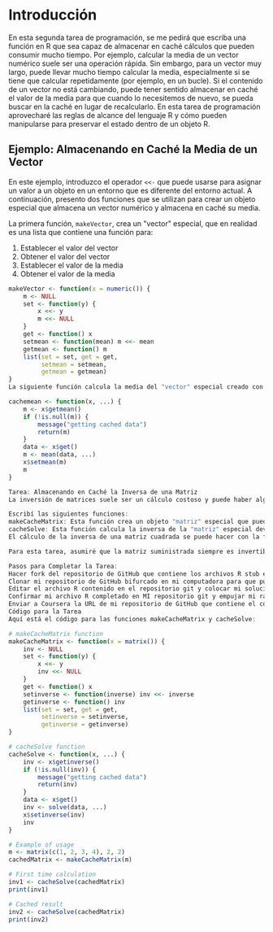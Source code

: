 # Introducción

En esta segunda tarea de programación, se me pedirá que escriba una función en R que sea capaz de almacenar en caché cálculos que pueden consumir mucho tiempo. Por ejemplo, calcular la media de un vector numérico suele ser una operación rápida. Sin embargo, para un vector muy largo, puede llevar mucho tiempo calcular la media, especialmente si se tiene que calcular repetidamente (por ejemplo, en un bucle). Si el contenido de un vector no está cambiando, puede tener sentido almacenar en caché el valor de la media para que cuando lo necesitemos de nuevo, se pueda buscar en la caché en lugar de recalcularlo. En esta tarea de programación aprovecharé las reglas de alcance del lenguaje R y cómo pueden manipularse para preservar el estado dentro de un objeto R.

## Ejemplo: Almacenando en Caché la Media de un Vector

En este ejemplo, introduzco el operador `<<-` que puede usarse para asignar un valor a un objeto en un entorno que es diferente del entorno actual. A continuación, presento dos funciones que se utilizan para crear un objeto especial que almacena un vector numérico y almacena en caché su media.

La primera función, `makeVector`, crea un "vector" especial, que en realidad es una lista que contiene una función para:

1. Establecer el valor del vector
2. Obtener el valor del vector
3. Establecer el valor de la media
4. Obtener el valor de la media

```r
makeVector <- function(x = numeric()) {
    m <- NULL
    set <- function(y) {
        x <<- y
        m <<- NULL
    }
    get <- function() x
    setmean <- function(mean) m <<- mean
    getmean <- function() m
    list(set = set, get = get,
         setmean = setmean,
         getmean = getmean)
}
La siguiente función calcula la media del "vector" especial creado con la función anterior. Sin embargo, primero verifica si la media ya ha sido calculada. Si es así, obtiene la media de la caché y omite el cálculo. De lo contrario, calcula la media de los datos y establece el valor de la media en la caché a través de la función setmean.

cachemean <- function(x, ...) {
    m <- x$getmean()
    if (!is.null(m)) {
        message("getting cached data")
        return(m)
    }
    data <- x$get()
    m <- mean(data, ...)
    x$setmean(m)
    m
}

Tarea: Almacenando en Caché la Inversa de una Matriz
La inversión de matrices suele ser un cálculo costoso y puede haber algún beneficio en almacenar en caché la inversa de una matriz en lugar de calcularla repetidamente. Mi tarea es escribir un par de funciones que almacenen en caché la inversa de una matriz.

Escribí las siguientes funciones:
makeCacheMatrix: Esta función crea un objeto "matriz" especial que puede almacenar en caché su inversa.
cacheSolve: Esta función calcula la inversa de la "matriz" especial devuelta por makeCacheMatrix. Si la inversa ya se ha calculado (y la matriz no ha cambiado), entonces cacheSolve debe recuperar la inversa de la caché.
El cálculo de la inversa de una matriz cuadrada se puede hacer con la función solve en R. Por ejemplo, si X es una matriz cuadrada invertible, entonces solve(X) devuelve su inversa.

Para esta tarea, asumiré que la matriz suministrada siempre es invertible.

Pasos para Completar la Tarea:
Hacer fork del repositorio de GitHub que contiene los archivos R stub en este enlace para crear una copia bajo mi propia cuenta.
Clonar mi repositorio de GitHub bifurcado en mi computadora para que pueda editar los archivos localmente en mi propia máquina.
Editar el archivo R contenido en el repositorio git y colocar mi solución en ese archivo (por favor, no renombre el archivo).
Confirmar mi archivo R completado en MI repositorio git y empujar mi rama git al repositorio de GitHub bajo mi cuenta.
Enviar a Coursera la URL de mi repositorio de GitHub que contiene el código R completado para la tarea.
Código para la Tarea
Aquí está el código para las funciones makeCacheMatrix y cacheSolve:

# makeCacheMatrix function
makeCacheMatrix <- function(x = matrix()) {
    inv <- NULL
    set <- function(y) {
        x <<- y
        inv <<- NULL
    }
    get <- function() x
    setinverse <- function(inverse) inv <<- inverse
    getinverse <- function() inv
    list(set = set, get = get,
         setinverse = setinverse,
         getinverse = getinverse)
}

# cacheSolve function
cacheSolve <- function(x, ...) {
    inv <- x$getinverse()
    if (!is.null(inv)) {
        message("getting cached data")
        return(inv)
    }
    data <- x$get()
    inv <- solve(data, ...)
    x$setinverse(inv)
    inv
}

# Example of usage
m <- matrix(c(1, 2, 3, 4), 2, 2)
cachedMatrix <- makeCacheMatrix(m)

# First time calculation
inv1 <- cacheSolve(cachedMatrix)
print(inv1)

# Cached result
inv2 <- cacheSolve(cachedMatrix)
print(inv2)
